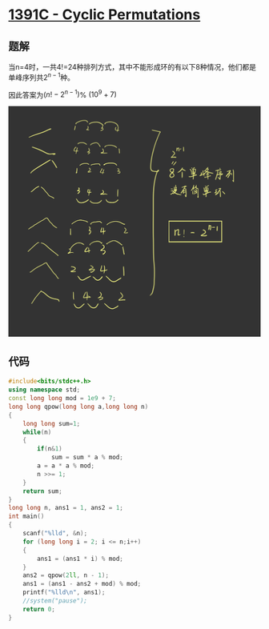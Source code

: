 # [1391C - Cyclic Permutations](https://codeforces.com/contest/1391/problem/C)

## 题解

当n=4时，一共4!=24种排列方式，其中不能形成环的有以下8种情况，他们都是单峰序列共$2^{n-1}$种。

因此答案为$(n!-2^{n-1})$% $(10^9+7)$

![](././img/1391C.png)

## 代码

```c++
#include<bits/stdc++.h>
using namespace std;
const long long mod = 1e9 + 7;
long long qpow(long long a,long long n)
{
    long long sum=1;
    while(n)
    {
        if(n&1)
            sum = sum * a % mod;
        a = a * a % mod;
        n >>= 1;
    }
    return sum;
}
long long n, ans1 = 1, ans2 = 1;
int main()
{
    scanf("%lld", &n);
    for (long long i = 2; i <= n;i++)
    {
        ans1 = (ans1 * i) % mod;
    }
    ans2 = qpow(2ll, n - 1);
    ans1 = (ans1 - ans2 + mod) % mod;
    printf("%lld\n", ans1);
    //system("pause");
    return 0;
}
```

